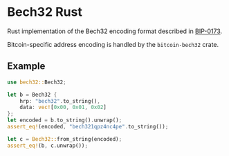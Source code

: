 # Bech32 Rust

Rust implementation of the Bech32 encoding format described in [BIP-0173](https://github.com/bitcoin/bips/blob/master/bip-0173.mediawiki).

Bitcoin-specific address encoding is handled by the `bitcoin-bech32` crate.

## Example
```rust
use bech32::Bech32;

let b = Bech32 {
    hrp: "bech32".to_string(), 
    data: vec![0x00, 0x01, 0x02] 
};
let encoded = b.to_string().unwrap();
assert_eq!(encoded, "bech321qpz4nc4pe".to_string());

let c = Bech32::from_string(encoded);
assert_eq!(b, c.unwrap());
```
